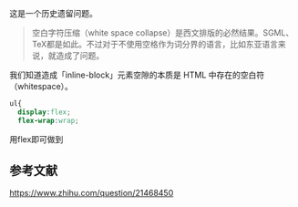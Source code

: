 这是一个历史遗留问题。

> 空白字符压缩（white space collapse）是西文排版的必然结果。SGML、TeX都是如此。不过对于不使用空格作为词分界的语言，比如东亚语言来说，就造成了问题。

我们知道造成「inline-block」元素空隙的本质是 HTML 中存在的空白符（whitespace）。

```CSS
ul{
  display:flex;
  flex-wrap:wrap;
```

用flex即可做到

## 参考文献

https://www.zhihu.com/question/21468450